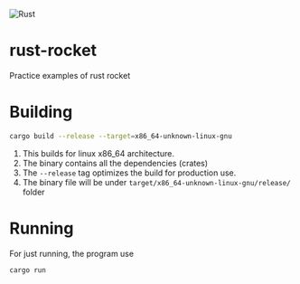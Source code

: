 ![Rust](https://github.com/gowthamgutha/rust-rocket/workflows/Rust/badge.svg?event=workflow_run)

# rust-rocket
Practice examples of rust rocket

# Building

```bash
cargo build --release --target=x86_64-unknown-linux-gnu
```

1. This builds for linux x86_64 architecture.
2. The binary contains all the dependencies (crates)
3. The `--release` tag optimizes the build for production use.
4. The binary file will be under `target/x86_64-unknown-linux-gnu/release/` folder

# Running

For just running, the program use

```bash
cargo run
```
